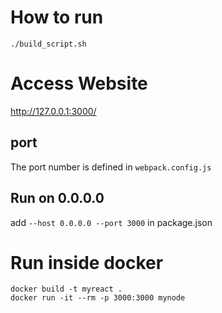 # How to run
```
./build_script.sh
```

# Access Website

http://127.0.0.1:3000/

## port
The port number is defined in `webpack.config.js`

## Run on 0.0.0.0
add `--host 0.0.0.0 --port 3000` in package.json

# Run inside docker
```
docker build -t myreact .
docker run -it --rm -p 3000:3000 mynode
```


